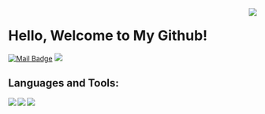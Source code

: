 <img align='right' src="https://github-readme-streak-stats.herokuapp.com?user=bahadirumutiscimen&theme=tokyonight&date_format=j%20M%5B%20Y%5D">


# Hello, Welcome to My Github! 

[![Mail Badge](https://img.shields.io/badge/Send_Mail!-c14438?style=for-the-badge&logo=Gmail&logoColor=white&link=bahadirumutiscimen@gmail.com)](mailto:bahadirumutiscimen@gmail.com)
[![](https://img.shields.io/badge/linkedin-%230077B5.svg?&style=for-the-badge&logo=linkedin&logoColor=white)](www.linkedin.com/in/bahadirumutiscimen/)

## Languages and Tools:
<img align='left' src="https://img.shields.io/badge/ACER%20NITRO_5-ED1C24?style=for-the-badge&logo=amd&logoColor=whit,">
<img align='left' src="https://img.shields.io/badge/Linux-FCC624?style=for-the-badge&logo=linux&logoColor=black">
<img align='left' src="https://img.shields.io/badge/Python-fff?style=for-the-badge&logo=python&logoColor=whiteblue">


<br />
<br />
<br />
<br />
<br />
<br />



